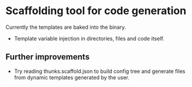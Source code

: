 # Scaffolding tool for code generation

Currently the templates are baked into the binary.

- Template variable injection in directories, files and code itself.

## Further improvements

- Try reading thunks.scaffold.json to build config tree and generate files from dynamic templates generated by the user.

